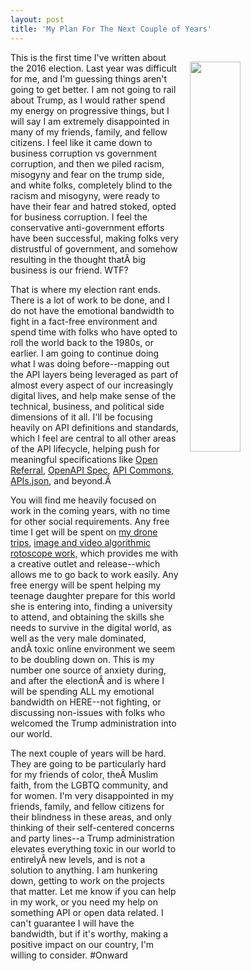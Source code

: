 ```yaml
---
layout: post
title: 'My Plan For The Next Couple of Years'
---
```

<img src="https://s3.amazonaws.com/kinlane-productions/bw-icons/bw-strategy.png" width="40%" align="right" style="padding: 15px;" /><p>This is the first time I've written about the 2016 election. Last year was difficult for me, and I'm guessing things aren't going to get better. I am not going to rail about Trump, as I would rather spend my energy on progressive things, but I will say I am extremely disappointed in many of my friends, family, and fellow citizens. I feel like it came down to business corruption vs government corruption, and then we piled racism, misogyny and fear on the trump side, and white folks, completely blind to the racism and misogyny, were ready to have their fear and hatred stoked, opted for business corruption. I feel the conservative anti-government efforts have been successful, making folks very distrustful of government, and somehow resulting in the thought thatÂ big business is our friend. WTF?</p>
<p>That is where my election rant ends. There is a lot of work to be done, and I do not have the emotional bandwidth to fight in a fact-free environment and spend time with folks who have opted to roll the world back to the 1980s, or earlier. I am going to continue doing what I was doing before--mapping out the API layers being leveraged as part of almost every aspect of our increasingly digital lives, and help make sense of the technical, business, and political side dimensions of it all. I'll be focusing heavily on API definitions and standards, which I feel are central to all other areas of the API lifecycle, helping push for meaningful specifications like <a href="https://openreferral.org/">Open Referral</a>, <a href="https://github.com/OAI/OpenAPI-Specification">OpenAPI Spec</a>, <a href="http://apicommons.org/">API Commons</a>, <a href="http://apisjson.org/">APIs.json</a>, and beyond.Â </p>
<p>You will find me heavily focused on work in the coming years, with no time for other social requirements. Any free time I get will be spent on <a href="http://dronerecovery.org">my drone trips</a>, <a href="http://algorithmic.rotoscope.work">image and video algorithmic rotoscope work,</a> which provides me with a creative outlet and release--which allows me to go back to work easily. Any free energy will be spent helping my teenage daughter prepare for this world she is entering into, finding a university to attend, and obtaining the skills she needs to survive in the digital world, as well as the very male dominated, andÂ toxic online environment we seem to be doubling down on. This is my number one source of anxiety during, and after the electionÂ and is where I will be spending ALL my emotional bandwidth on HERE--not fighting, or discussing non-issues with folks who welcomed the Trump administration into our world.</p>
<p>The next couple of years will be hard. They are going to be particularly hard for my friends of color, theÂ Muslim faith, from the LGBTQ community, and for women. I'm very disappointed in my friends, family, and fellow citizens for their blindness in these areas, and only thinking of their self-centered concerns and party lines--a Trump administration elevates everything toxic in our world to entirelyÂ new levels, and is not a solution to anything. I am hunkering down, getting to work on the projects that matter. Let me know if you can help in my work, or you need my help on something API or open data related. I can't guarantee I will have the bandwidth, but if it's worthy, making a positive impact on our country, I'm willing to consider. #Onward</p>